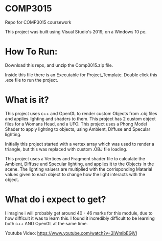 # COMP3015
Repo for COMP3015 coursework

This project was built using Visual Studio's 2019, on a Windows 10 pc.

<H1> How To Run: </H1>
Download this repo, and unzip the Comp3015.zip file.

Inside this file there is an Executable for Project_Template. Double click this .exe file to run the project.

<H1> What is it? </H1>
This project uses c++ and OpenGL to render custom Objects from .obj files and applies lighting and shaders to them. This project has 2 custom object files for a Womans Head, and a UFO. This project uses a Phong Model Shader to apply lighting to objects, using Ambient, Diffuse and Specular lighting.

Initially this project started with a vertex array which was used to render a triangle, but this was replaced with custom .OBJ file loading.

This project uses a Vertices and Fragment shader file to calculate the Ambient, Diffuse and Specular lighting, and applies it to the Objects in the scene. The lighting valuers are multiplied with the corrisponding Matarial values given to each object to change how the light interacts with the object.

<H1> What do i expect to get? </H1>

I imagine i will probably get around 40 - 46 marks for this module, due to how difficult it was to learn this. I found it incredibly difficult to be learning both c++ AND OpenGL at the same time.



Youtube Video: https://www.youtube.com/watch?v=3IWmibEGjVI 
